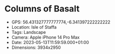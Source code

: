 # Columns of Basalt

- GPS: 56.431327777777774,-6.341397222222222
- Location: Isle of Staffa
- Tags: Landscape
- Camera: Apple iPhone 14 Pro Max
- Date: 2023-05-13T11:59:59.000+01:00
- Dimensions: 3934x2950
